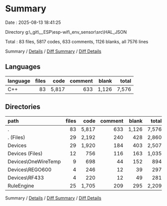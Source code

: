 # Summary

Date : 2025-08-13 18:41:25

Directory g:\\_git\\__ESP\\esp-wifi_env_sensor\\src\\HAL_JSON

Total : 83 files,  5817 codes, 633 comments, 1126 blanks, all 7576 lines

Summary / [Details](details.md) / [Diff Summary](diff.md) / [Diff Details](diff-details.md)

## Languages
| language | files | code | comment | blank | total |
| :--- | ---: | ---: | ---: | ---: | ---: |
| C++ | 83 | 5,817 | 633 | 1,126 | 7,576 |

## Directories
| path | files | code | comment | blank | total |
| :--- | ---: | ---: | ---: | ---: | ---: |
| . | 83 | 5,817 | 633 | 1,126 | 7,576 |
| . (Files) | 29 | 2,192 | 240 | 428 | 2,860 |
| Devices | 29 | 1,920 | 184 | 403 | 2,507 |
| Devices (Files) | 12 | 756 | 116 | 163 | 1,035 |
| Devices\\OneWireTemp | 9 | 698 | 44 | 152 | 894 |
| Devices\\REGO600 | 4 | 246 | 12 | 39 | 297 |
| Devices\\RF433 | 4 | 220 | 12 | 49 | 281 |
| RuleEngine | 25 | 1,705 | 209 | 295 | 2,209 |

Summary / [Details](details.md) / [Diff Summary](diff.md) / [Diff Details](diff-details.md)
